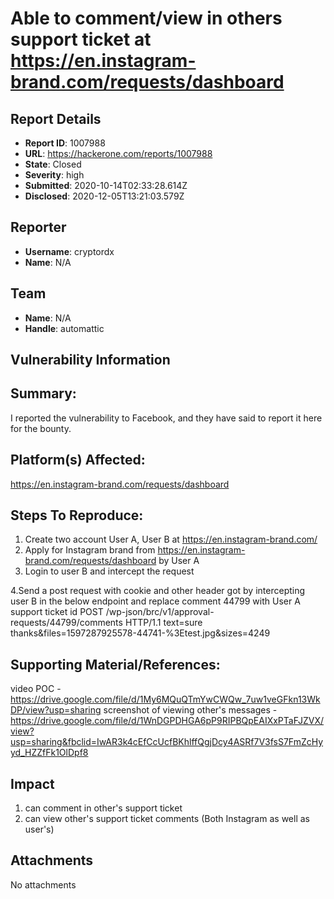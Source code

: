# Able to comment/view in others support ticket at https://en.instagram-brand.com/requests/dashboard

## Report Details
- **Report ID**: 1007988
- **URL**: https://hackerone.com/reports/1007988
- **State**: Closed
- **Severity**: high
- **Submitted**: 2020-10-14T02:33:28.614Z
- **Disclosed**: 2020-12-05T13:21:03.579Z

## Reporter
- **Username**: cryptordx
- **Name**: N/A

## Team
- **Name**: N/A
- **Handle**: automattic

## Vulnerability Information
## Summary:
I reported the vulnerability to Facebook, and they have said to report it here for the bounty. 

## Platform(s) Affected:
 https://en.instagram-brand.com/requests/dashboard
## Steps To Reproduce:
1. Create two account User A, User B at https://en.instagram-brand.com/
2. Apply for Instagram brand from https://en.instagram-brand.com/requests/dashboard by User A
3. Login to user B and intercept the request

4.Send a post request with cookie and other header got by intercepting user B in the below endpoint and replace comment 44799 with User A support ticket id 
POST /wp-json/brc/v1/approval-requests/44799/comments HTTP/1.1
text=sure thanks&files=1597287925578-44741-%3Etest.jpg&sizes=4249

## Supporting Material/References:

video POC - https://drive.google.com/file/d/1My6MQuQTmYwCWQw_7uw1veGFkn13WkDP/view?usp=sharing
screenshot of viewing other's messages - https://drive.google.com/file/d/1WnDGPDHGA6pP9RIPBQpEAIXxPTaFJZVX/view?usp=sharing&fbclid=IwAR3k4cEfCcUcfBKhlffQgjDcy4ASRf7V3fsS7FmZcHyyd_HZZfFk1OlDpf8

## Impact

1) can comment in other's support ticket
2) can view other's support ticket comments (Both Instagram as well as user's)

## Attachments
No attachments
